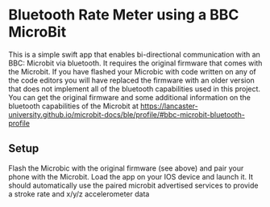 # Bluetooth Rate Meter using a BBC MicroBit

This is a simple swift app that enables bi-directional communication with an BBC: Microbit via bluetooth.  It requires the original firmware that comes with the Microbit.  If you have flashed your Microbic with code written on any of the code editors you will have replaced the firmware with an older version that does not implement all of the bluetooth capabilities used in this project.  You can get the original firmware and some additional information on the bluetooth capabilities of the Microbit at https://lancaster-university.github.io/microbit-docs/ble/profile/#bbc-microbit-bluetooth-profile
 

## Setup

Flash the Microbic with the original firmware (see above) and pair your phone with the Microbit.  Load the app on your IOS device and launch it.  It should automatically use the paired microbit advertised services to provide a stroke rate and x/y/z accelerometer data
